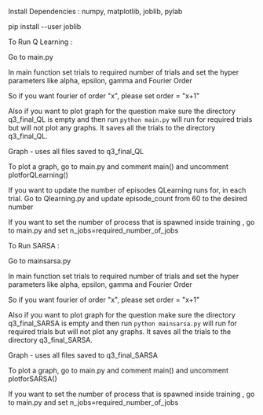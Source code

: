 Install Dependencies : numpy, matplotlib, joblib, pylab

pip install --user joblib


To Run Q Learning : 

Go to main.py

In main function set trials to required number of trials and set the hyper parameters like alpha, epsilon, gamma and Fourier Order

So if you want fourier of order "x", please set order = "x+1"

Also if you want to plot graph for the question make sure the directory q3_final_QL is empty and then run `python main.py`  will run for required trials but will not plot any graphs. It saves all the trials to the directory q3_final_QL. 

Graph - uses all files saved to q3_final_QL

To plot a graph, go to main.py and comment main() and uncomment plotforQLearning()

If you want to update the number of episodes QLearning runs for, in each trial. Go to Qlearning.py  and update episode_count from 60 to the desired number

If you want to set the number of process that is spawned inside training , go to main.py and set n_jobs=required_number_of_jobs


To Run SARSA : 

Go to mainsarsa.py

In main function set trials to required number of trials and set the hyper parameters like alpha, epsilon, gamma and Fourier Order

So if you want fourier of order "x", please set order = "x+1"

Also if you want to plot graph for the question make sure the directory q3_final_SARSA is empty and then run `python mainsarsa.py`  will run for required trials but will not plot any graphs. It saves all the trials to the directory q3_final_SARSA. 

Graph - uses all files saved to q3_final_SARSA

To plot a graph, go to main.py and comment main() and uncomment plotforSARSA()


If you want to set the number of process that is spawned inside training , go to main.py and set n_jobs=required_number_of_jobs
